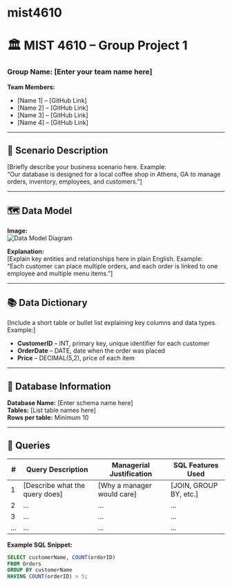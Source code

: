 # mist4610
# 🏛️ MIST 4610 – Group Project 1  
### Group Name: [Enter your team name here]  
**Team Members:**  
- [Name 1] – [GitHub Link]  
- [Name 2] – [GitHub Link]  
- [Name 3] – [GitHub Link]  
- [Name 4] – [GitHub Link]

---

## 📘 Scenario Description  
[Briefly describe your business scenario here. Example:  
“Our database is designed for a local coffee shop in Athens, GA to manage orders, inventory, employees, and customers.”]

---

## 🗺️ Data Model  
**Image:**  
![Data Model Diagram](./datamodel.png)

**Explanation:**  
[Explain key entities and relationships here in plain English. Example:  
“Each customer can place multiple orders, and each order is linked to one employee and multiple menu items.”]

---

## 📚 Data Dictionary  
[Include a short table or bullet list explaining key columns and data types. Example:]  
- **CustomerID** – INT, primary key, unique identifier for each customer  
- **OrderDate** – DATE, date when the order was placed  
- **Price** – DECIMAL(5,2), price of each item  

---

## 💾 Database Information  
**Database Name:** [Enter schema name here]  
**Tables:** [List table names here]  
**Rows per table:** Minimum 10  

---

## 🧮 Queries  
| # | Query Description | Managerial Justification | SQL Features Used |
|---|--------------------|---------------------------|-------------------|
| 1 | [Describe what the query does] | [Why a manager would care] | [JOIN, GROUP BY, etc.] |
| 2 | ... | ... | ... |
| 3 | ... | ... | ... |
| ... | ... | ... | ... |

**Example SQL Snippet:**  
```sql
SELECT customerName, COUNT(orderID)
FROM Orders
GROUP BY customerName
HAVING COUNT(orderID) > 5;
